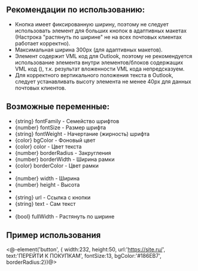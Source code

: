 ## Рекомендации по использованию:

* Кнопка имеет фиксированную ширину, поэтому не следует использовать элемент для больших кнопок в адаптивных макетах (Настрока "растянуть по ширине" не на всех почтовых клиентах работает корректно).
* Максимальная ширина 300px (для адаптивных макетов).
* Элемент содержит VML код для Outlook, поэтому не рекомендуется использование элемента внутри элементов/блоков содержащих VML код (<!--[if mso]><![endif]-->), т.к. результат вложенности VML кода непредсказуем.
* Для корректного вертикального положения текста в Outlook, следует устанавливать высоту элемента не менее 40px для данных почтовых клиентов.

## Возможные переменные:

* {string} fontFamily - Семейство шрифтов
* {number} fontSize - Размер шрифта
* {string} fontWeight - Начертание (жирность) шрифта
* {color}  bgColor - Фоновый цвет
* {color}  color - Цвет текста
* {number} borderRadius - Закругления
* {number} borderWidth - Ширина рамки
* {color} borderColor - Цвет рамки
*
* {number} width - Ширина
* {number} height - Высота
*
* {string} url - Ссылка с кнопки
* {string} text - Сам текст
*
* {bool} fullWidth - Растянуть по ширине

## Пример использования

<@-element('button', { width:232, height:50, url:'https://site.ru/', text:'ПЕРЕЙТИ К ПОКУПКАМ', fontSize:13, bgColor:'#186EB7', borderRadius:2})@>
